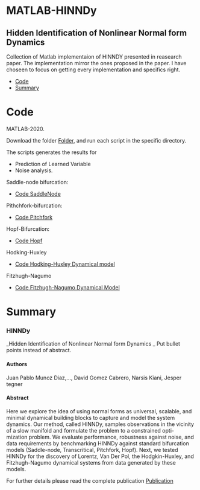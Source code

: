 <p align="center">

# MATLAB-HINNDy

## Hidden Identification of Nonlinear Normal form Dynamics 

Collection of Matlab implementaion of HINNDY presented in reasearch paper. The implementation mirror the ones proposed in the paper. I have choseen to focus on getting every implementation and specifics right.


* [Code](#Code)
* [Summary](#Summary)
  
# Code
  
MATLAB-2020.

Download the folder [Folder](https://github.com/munozdjp/HINNDy-/tree/main/HINNDy__Code), and run each script in the specific directory.

The scripts generates the results for 
  * Prediction of Learned Variable
  * Noise analysis. 
  
Saddle-node bifurcation:
* [Code SaddleNode](https://github.com/munozdjp/HINNDy-/blob/main/HINNDy__Code/SaddleNodeLeft2Rigth.m)
  
Pithchfork-bifurcation:
* [Code Pitchfork](https://github.com/munozdjp/HINNDy-/blob/main/HINNDy__Code/Hopf_fit_withobservedVariablesNonNormal.m)

Hopf-Bifurcation:
* [Code Hopf](https://github.com/munozdjp/HINNDy-/blob/main/HINNDy__Code/Hopf_fit_withobservedVariablesNonNormal.m)

Hodking-Huxley
* [Code Hodking-Huxley Dynamical model](https://github.com/munozdjp/HINNDy-/blob/main/HINNDy__Code/hodg_Hux_fit_ObservedVariables.m)

Fitzhugh-Nagumo
* [Code Fitzhugh-Nagumo Dynamical Model](https://github.com/munozdjp/HINNDy-/blob/main/HINNDy__Code/Fitz_Nagumo2th_fit_ObservedVariables.m)

# Summary

### HINNDy
_Hidden Identification of Nonlinear Normal form Dynamics _
Put bullet points instead of abstract. 
#### Authors
Juan Pablo Munoz Diaz,..., David Gomez Cabrero, Narsis Kiani, Jesper tegner

#### Abstract

Here we explore the idea of using normal forms as universal, scalable, and minimal dynamical building blocks to capture and model the system dynamics. Our method, called HINNDy, samples observations in the vicinity of a slow manifold and formulate the problem to a constrained opti- mization problem. We evaluate performance, robustness against noise, and data requirements by benchmarking HINNDy against standard bifurcation models (Saddle-node, Transcritical, Pitchfork, Hopf). Next, we tested HINNDy for the discovery of Lorentz, Van Der Pol, the Hodgkin-Huxley, and Fitzhugh-Nagumo dynamical systems from data generated by these models.

For further details please read the complete publication [Publication](https://github.com/munozdjp/HINNDY/tree/main/HINNDy__Code)






